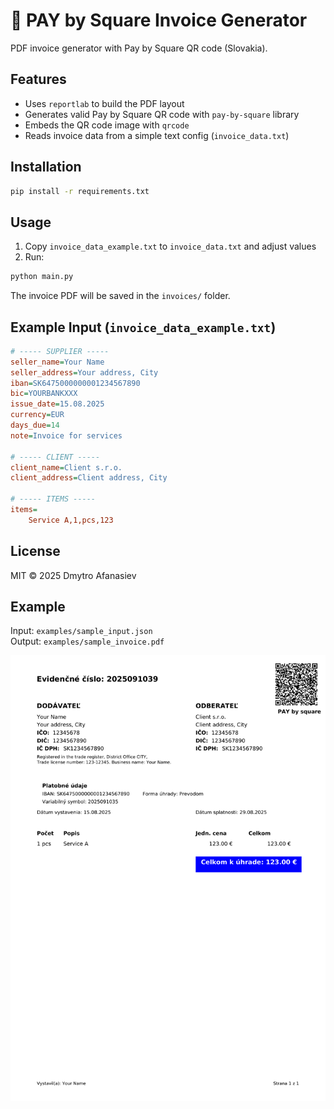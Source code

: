 # 🧾 PAY by Square Invoice Generator

PDF invoice generator with Pay by Square QR code (Slovakia).

## Features
- Uses `reportlab` to build the PDF layout
- Generates valid Pay by Square QR code with `pay-by-square` library
- Embeds the QR code image with `qrcode`
- Reads invoice data from a simple text config (`invoice_data.txt`)

## Installation
```bash
pip install -r requirements.txt
```

## Usage
1. Copy `invoice_data_example.txt` to `invoice_data.txt` and adjust values
2. Run:
```bash
python main.py
```
The invoice PDF will be saved in the `invoices/` folder.

## Example Input (`invoice_data_example.txt`)
```ini
# ----- SUPPLIER -----
seller_name=Your Name
seller_address=Your address, City
iban=SK6475000000001234567890
bic=YOURBANKXXX
issue_date=15.08.2025
currency=EUR
days_due=14
note=Invoice for services

# ----- CLIENT -----
client_name=Client s.r.o.
client_address=Client address, City

# ----- ITEMS -----
items=
    Service A,1,pcs,123
```

## License
MIT © 2025 Dmytro Afanasiev

## Example
Input: `examples/sample_input.json`  
Output: `examples/sample_invoice.pdf`

![Sample invoice](examples/sample_invoice.png)
